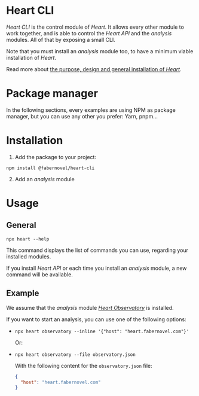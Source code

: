 # Heart CLI

_Heart CLI_ is the control module of _Heart_. It allows every other module to work together, and is able to control the _Heart API_ and the _analysis_ modules. All of that by exposing a small CLI.

Note that you must install an _analysis_ module too, to have a minimum viable installation of _Heart_.

Read more about [the purpose, design and general installation of _Heart_](https://www.fabernovel.com/en/clients/cases/heart-a-tool-for-automating-web-quality-metrics).

# Package manager

In the following sections, every examples are using NPM as package manager, but you can use any other you prefer: Yarn, pnpm...

# Installation

1. Add the package to your project:

  ```shell
  npm install @fabernovel/heart-cli
  ```

  2. Add an _analysis_ module

# Usage

## General

```shell
npx heart --help
```

This command displays the list of commands you can use, regarding your installed modules.

If you install _Heart API_ or each time you install an _analysis_ module, a new command will be available.

## Example

We assume that the _analysis_ module [_Heart Observatory_](https://www.npmjs.com/package/@fabernovel/heart-observatory) is installed.

If you want to start an analysis, you can use one of the following options:

  * ```shell
    npx heart observatory --inline '{"host": "heart.fabernovel.com"}'
    ```

    Or:

  * ```shell
    npx heart observatory --file observatory.json
    ```

    With the following content for the `observatory.json` file:

    ```json
    {
      "host": "heart.fabernovel.com"
    }
    ```
